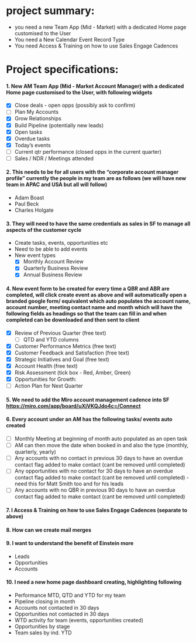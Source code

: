 # project summary:
- you need a new Team App (Mid - Market) with a dedicated Home page customised to the User
- You need a New Calendar Event Record Type
- You need Access & Training on how to use Sales Engage Cadences

# Project specifications: 
#### 1. New AM Team App (Mid - Market Account Manager) with a dedicated Home page customised to the User, with following widgets
 -  [x] Close deals - open opps (possibly ask to confirm)
 -  [ ] Plan My Accounts
 -  [x] Grow Relationships
 -  [x] Build Pipeline (potentially new leads)
 -  [x] Open tasks
 -  [x] Overdue tasks
 -  [x] Today’s events 
 -  [ ] Current qtr performance (closed opps in the current quarter)
 -  [ ] Sales / NDR / Meetings attended

#### 2. This needs to be for all users with the “corporate account manager profile” currently the people in my team are as follows (we will have new team in APAC and USA but all will follow)
 - Adam Boast
 - Paul Beck
 - Charles Holgate

#### 3. **They will need to have the same credentials as sales in SF to manage all aspects of the customer cycle**
 - Create tasks, events, opportunities etc
 - Need to be able to add events
  - New event types 
	  -  [x] Monthly Account Review
	  -  [x] Quarterly Business Review
	  -  [x] Annual Business Review

#### 4. New event form to be created for every time a QBR and ABR are completed, will click create event as above and will automatically open a branded google form/ equivalent which auto populates the account name, account number, meeting contact name and month which will have the following fields as headings so that the team can fill in and when completed can be downloaded and then sent to client
 - [x] Review of Previous Quarter (free text)
	 - [ ] QTD and YTD columns
 - [x] Customer Performance Metrics (free text)
 - [x] Customer Feedback and Satisfaction (free text)
 - [x] Strategic Initiatives and Goal (free text)
 - [x] Account Health (free text)
 - [x] Risk Assessment (tick box - Red, Amber, Green)
 - [x] Opportunities for Growth:
 - [ ] Action Plan for Next Quarter

#### 5. We need to add the Miro account management cadence into SF https://miro.com/app/board/uXjVKQJdo4c=/Connect

#### 6. Every account under an AM has the following tasks/ events auto created
 - [ ] Monthly Meeting at beginning of month auto populated as an open task
 - [ ] AM can then move the date when booked in and also the type (monthly, quarterly, yearly)
 - [ ] Any accounts with no contact in previous 30 days to have an overdue contact flag added to make contact (cant be removed until completed)
 - [ ] Any opportunities with no contact for 30 days to have an overdue contact flag added to make contact (cant be removed until completed) - need this for Matt Smith too and for his leads
 - [ ] Any accounts with no QBR in previous 90 days to have an overdue contact flag added to make contact (cant be removed until completed)

#### 7. I Access & Training on how to use Sales Engage Cadences (separate to above)

#### 8. How can we create mail merges

#### 9. I want to understand the benefit of Einstein more
 - Leads
 - Opportunities
 - Accounts

#### 10. I need a new home page dashboard creating, highlighting following
 - Performance MTD, QTD and YTD for my team
 - Pipeline closing in month
 - Accounts not contacted in 30 days
 - Opportunities not contacted in 30 days
 - WTD activity for team (events, opportunities created)
 - Opportunities by stage
 - Team sales by ind. YTD